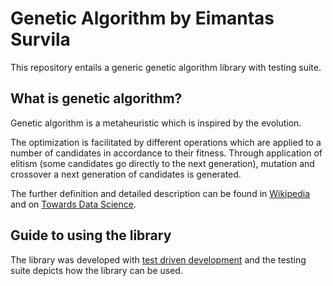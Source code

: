 # Genetic Algorithm by Eimantas Survila

This repository entails a generic genetic algorithm library with testing suite.

## What is genetic algorithm?

Genetic algorithm is a metaheuristic which is inspired by the evolution.

The optimization is facilitated by different operations which are applied to a number of candidates in accordance to their fitness. Through application of elitism (some candidates go directly to the next generation), mutation and crossover a next generation of candidates is generated.

The further definition and detailed description can be found in [Wikipedia](https://en.wikipedia.org/wiki/Genetic_algorithm) and on [Towards Data Science](https://towardsdatascience.com/introduction-to-genetic-algorithms-including-example-code-e396e98d8bf3#:~:text=A%20genetic%20algorithm%20is%20a,offspring%20of%20the%20next%20generation.).

## Guide to using the library

The library was developed with [test driven development](https://en.wikipedia.org/wiki/Test-driven_development) and the testing suite depicts how the library can be used.
